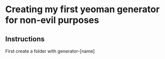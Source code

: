 # Creating my first yeoman generator for non-evil purposes

## Instructions
First create a folder with generator-[name]

